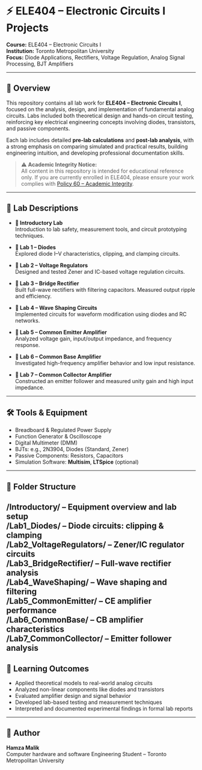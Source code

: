 # ⚡ ELE404 – Electronic Circuits I Projects

**Course:** ELE404 – Electronic Circuits I  
**Institution:** Toronto Metropolitan University  
**Focus:** Diode Applications, Rectifiers, Voltage Regulation, Analog Signal Processing, BJT Amplifiers  

---

## 📘 Overview

This repository contains all lab work for **ELE404 – Electronic Circuits I**, focused on the analysis, design, and implementation of fundamental analog circuits. Labs included both theoretical design and hands-on circuit testing, reinforcing key electrical engineering concepts involving diodes, transistors, and passive components.

Each lab includes detailed **pre-lab calculations** and **post-lab analysis**, with a strong emphasis on comparing simulated and practical results, building engineering intuition, and developing professional documentation skills.

> ⚠️ **Academic Integrity Notice:**  
All content in this repository is intended for educational reference only. If you are currently enrolled in ELE404, please ensure your work complies with [Policy 60 – Academic Integrity](https://www.torontomu.ca/senate/policies/pol60.pdf).

---

## 🧪 Lab Descriptions

- **🔹 Introductory Lab**  
  Introduction to lab safety, measurement tools, and circuit prototyping techniques.

- **🔹 Lab 1 – Diodes**  
  Explored diode I–V characteristics, clipping, and clamping circuits.

- **🔹 Lab 2 – Voltage Regulators**  
  Designed and tested Zener and IC-based voltage regulation circuits.

- **🔹 Lab 3 – Bridge Rectifier**  
  Built full-wave rectifiers with filtering capacitors. Measured output ripple and efficiency.

- **🔹 Lab 4 – Wave Shaping Circuits**  
  Implemented circuits for waveform modification using diodes and RC networks.

- **🔹 Lab 5 – Common Emitter Amplifier**  
  Analyzed voltage gain, input/output impedance, and frequency response.

- **🔹 Lab 6 – Common Base Amplifier**  
  Investigated high-frequency amplifier behavior and low input resistance.

- **🔹 Lab 7 – Common Collector Amplifier**  
  Constructed an emitter follower and measured unity gain and high input impedance.

---

## 🛠️ Tools & Equipment

- Breadboard & Regulated Power Supply  
- Function Generator & Oscilloscope  
- Digital Multimeter (DMM)  
- BJTs: e.g., 2N3904, Diodes (Standard, Zener)  
- Passive Components: Resistors, Capacitors  
- Simulation Software: **Multisim**, **LTSpice** (optional)

---

## 📁 Folder Structure
/Introductory/            – Equipment overview and lab setup  
/Lab1_Diodes/             – Diode circuits: clipping & clamping  
/Lab2_VoltageRegulators/  – Zener/IC regulator circuits  
/Lab3_BridgeRectifier/    – Full-wave rectifier analysis  
/Lab4_WaveShaping/        – Wave shaping and filtering  
/Lab5_CommonEmitter/      – CE amplifier performance  
/Lab6_CommonBase/         – CB amplifier characteristics  
/Lab7_CommonCollector/    – Emitter follower analysis  
---

## 🎯 Learning Outcomes

- Applied theoretical models to real-world analog circuits  
- Analyzed non-linear components like diodes and transistors  
- Evaluated amplifier design and signal behavior  
- Developed lab-based testing and measurement techniques  
- Interpreted and documented experimental findings in formal lab reports

---

## 👤 Author
**Hamza Malik**  
Computer hardware and software Engineering Student – Toronto Metropolitan University  
 







